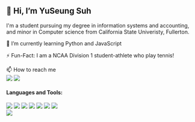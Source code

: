 <h2>👋 Hi, I’m YuSeung Suh</h2>
<p>I'm a student pursuing my degree in information systems and accounting, and minor in Computer science from California State Univeristy, Fullerton. 
</p>

🌱 I’m currently learning Python and JavaScript

⚡️ Fun-Fact: I am a NCAA Division 1 student-athlete who play tennis!
<!-- - 💞️ I’m looking to collaborate on ... -->
📫 How to reach me  
   <a href= "mailto:yuseung.suh@gmail.com">
    <img src="https://img.shields.io/badge/e‑mail-D14836.svg?style=for-the-badge&logo=GMail&logoColor=white"/></a>
  </a>
  <a href= "https://www.linkedin.com/in/yuseung-suh/">
    <img src="https://img.shields.io/badge/linkedin-0077B5.svg?style=for-the-badge&logo=linkedin&logoColor=white"/></a>
  </a>
<!--   <img src="https://img.shields.io/badge/instagram-E4405F.svg?style=for-the-badge&logo=instagram&logoColor=white"/></a> -->

<p><h4>Languages and Tools:</h4>
   <p>
   <img src="https://img.shields.io/badge/-Visual%20Studio%20Code-23A9F2?style=flat-square&logo=Visual%20Studio%20Code&logoColor=white"/>
   <img src="https://img.shields.io/badge/-Github-181717?style=flat-square&logo=GitHub&logoColor=white"/>
   <img src="https://img.shields.io/badge/-Git-F44D27?style=flat-square&logo=Git&logoColor=white"/>
   <img src="https://img.shields.io/badge/-MySQL-F29111?style=flat-square&logo=MySQL&logoColor=white"/>
   <img src="https://img.shields.io/badge/-HTML5-E34F26?style=flat-square&logo=HTML5&logoColor=white"/>
   <img src="https://img.shields.io/badge/-CSS3-1572B6?style=flat-square&logo=CSS3&logoColor=white"/>
   <img src="https://img.shields.io/badge/-Notion-000000?style=flat-square&logo=Notion&logoColor=white"/><br/>
   <img src="https://img.shields.io/badge/-Slack-E01563?style=flat-square&logo=Slack&logoColor=white"/>
   </p></p>
